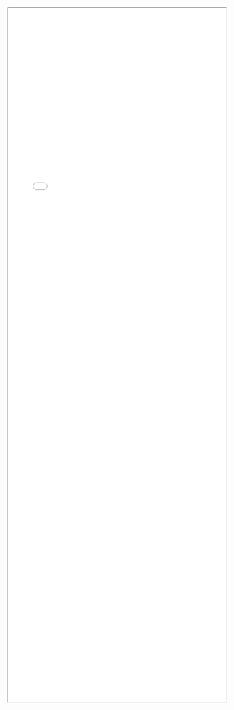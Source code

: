 <iframe
    src="/sdk-govern/index.html"
></iframe>

<style>
iframe {
width: 100%;
min-height: 100rem;
max-height: 6000px;
}

.content {
    max-width: 1024px;
    margin: 0 auto;
}
.container {
    max-width: 2048px !important;
}
</style>